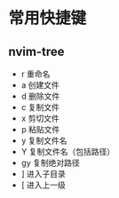 # 常用快捷键

## nvim-tree

- r 重命名
- a 创建文件
- d 删除文件
- c 复制文件
- x 剪切文件
- p 粘贴文件
- y 复制文件名
- Y 复制文件名（包括路径）
- gy 复制绝对路径
- ] 进入子目录
- [ 进入上一级
